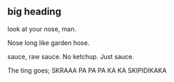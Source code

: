 ## big heading

look at your nose, man.

Nose long like garden hose.

sauce, raw sauce. No ketchup. Just sauce.

The ting goes;
SKRAAA
PA PA PA KA KA
SKIPIDIKAKA

